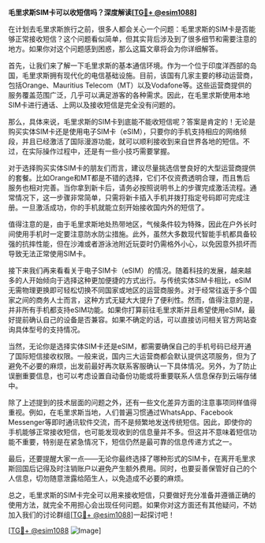 **毛里求斯SIM卡可以收短信吗？深度解读[[TG💪+ @esim1088](https://t.me/s/esim1088)]**

在计划去毛里求斯旅行之前，很多人都会关心一个问题：毛里求斯的SIM卡是否能够正常接收短信？这个问题看似简单，但其实背后涉及到了很多细节和需要注意的地方。如果你对这个问题感到困惑，那么这篇文章将会为你详细解答。

首先，让我们来了解一下毛里求斯的基本通信环境。作为一个位于印度洋西部的岛国，毛里求斯拥有现代化的电信基础设施。目前，该国有几家主要的移动运营商，包括Orange、Mauritius Telecom（MT）以及Vodafone等。这些运营商提供的服务覆盖范围广泛，几乎可以满足游客的各种需求。因此，在毛里求斯使用本地SIM卡进行通话、上网以及接收短信是完全没有问题的。

那么，具体来说，毛里求斯的SIM卡到底能不能收短信呢？答案是肯定的！无论是购买实体SIM卡还是使用电子SIM卡（eSIM），只要你的手机支持相应的网络频段，并且已经激活了国际漫游功能，就可以顺利接收到来自世界各地的短信。不过，在实际操作过程中，还是有一些小技巧需要掌握。

对于选择购买实体SIM卡的朋友们而言，建议尽量挑选信誉良好的大型运营商提供的套餐。比如Orange和MT都是不错的选择，它们不仅资费透明合理，而且售后服务也相对完善。当你拿到新卡后，请务必按照说明书上的步骤完成激活流程。通常情况下，这一步骤非常简单，只需将新卡插入手机并拨打指定号码即可完成注册。一旦激活成功，你的手机就能立刻开始接收国内外的短信了。

值得注意的是，由于毛里求斯地处热带地区，气候条件较为特殊，因此在户外长时间使用手机时一定要注意防水防尘措施。此外，虽然大多数现代智能手机都具备较强的抗摔性能，但在沙滩或者游泳池附近玩耍时仍需格外小心，以免因意外损坏而导致无法正常使用SIM卡。

接下来我们再来看看关于电子SIM卡（eSIM）的情况。随着科技的发展，越来越多的人开始倾向于选择这种更加便捷的方式出行。与传统实体SIM卡相比，eSIM无需物理更换即可轻松切换不同国家或地区的运营商服务。对于经常往返于多个国家之间的商务人士而言，这种方式无疑大大提升了便利性。然而，值得注意的是，并非所有手机都支持eSIM功能。如果你打算前往毛里求斯并且希望使用eSIM，最好提前确认自己的设备是否兼容。如果不确定的话，可以直接访问相关官方网站查询具体型号的支持情况。

当然，无论你是选择实体SIM卡还是eSIM，都需要确保自己的手机号码已经开通了国际短信接收权限。一般来说，国内三大运营商都会默认提供这项服务，但为了避免不必要的麻烦，出发前最好再次联系客服确认一下具体情况。另外，为了防止误删重要信息，也可以考虑设置自动备份功能或将重要联系人信息保存到云端存储中。

除了上述提到的技术层面的问题之外，还有一些文化差异方面的注意事项同样值得重视。例如，在毛里求斯当地，人们普遍习惯通过WhatsApp、Facebook Messenger等即时通讯软件交流，而不是频繁地发送传统短信。因此，即使你的手机能够正常接收短信，也可能发现收到的信息量并不多。但这并不意味着短信功能不重要，特别是在紧急情况下，短信仍然是最可靠的信息传递方式之一。

最后，还要提醒大家一点——无论你最终选择了哪种形式的SIM卡，在离开毛里求斯回国后记得及时注销账户以避免产生额外费用。同时，也要妥善保管好自己的个人信息，切勿随意泄露给陌生人，以免造成不必要的麻烦。

总之，毛里求斯的SIM卡完全可以用来接收短信，只要做好充分准备并遵循正确的使用方法，就完全不用担心会出现任何问题。如果你对这方面还有其他疑问，不妨加入我们的讨论群组[[TG💪+ @esim1088](https://t.me/s/esim1088)]一起探讨吧！

[[TG💪+ @esim1088](https://t.me/s/esim1088) ![Image](https://i.postimg.cc/4NQfJmqS/Snipaste-2025-05-13-00-14-12.png)]